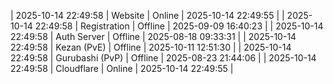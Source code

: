 | 2025-10-14 22:49:58 | Website | Online | 2025-10-14 22:49:55 |
| 2025-10-14 22:49:58 | Registration | Offline | 2025-09-09 16:40:23 |
| 2025-10-14 22:49:58 | Auth Server | Offline | 2025-08-18 09:33:31 |
| 2025-10-14 22:49:58 | Kezan (PvE) | Offline | 2025-10-11 12:51:30 |
| 2025-10-14 22:49:58 | Gurubashi (PvP) | Offline | 2025-08-23 21:44:06 |
| 2025-10-14 22:49:58 | Cloudflare | Online | 2025-10-14 22:49:55 |
